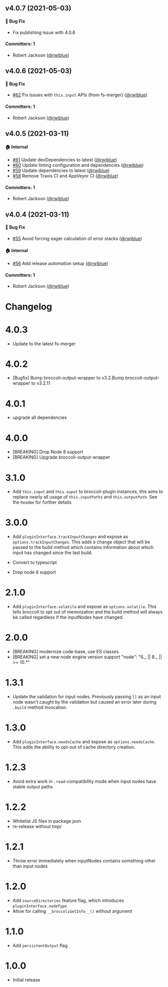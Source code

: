 ## v4.0.7 (2021-05-03)

#### :bug: Bug Fix
* Fix publishing issue with 4.0.6

#### Committers: 1
- Robert Jackson ([@rwjblue](https://github.com/rwjblue))



## v4.0.6 (2021-05-03)

#### :bug: Bug Fix
* [#62](https://github.com/broccolijs/broccoli-plugin/pull/62) Fix issues with `this.input` APIs (from fs-merger) ([@rwjblue](https://github.com/rwjblue))

#### Committers: 1
- Robert Jackson ([@rwjblue](https://github.com/rwjblue))


## v4.0.5 (2021-03-11)

#### :house: Internal
* [#61](https://github.com/broccolijs/broccoli-plugin/pull/61) Update devDependencies to latest ([@rwjblue](https://github.com/rwjblue))
* [#60](https://github.com/broccolijs/broccoli-plugin/pull/60) Update linting configuration and dependencies ([@rwjblue](https://github.com/rwjblue))
* [#59](https://github.com/broccolijs/broccoli-plugin/pull/59) Update dependencies to latest ([@rwjblue](https://github.com/rwjblue))
* [#58](https://github.com/broccolijs/broccoli-plugin/pull/58) Remove Travis CI and AppVeyor CI ([@rwjblue](https://github.com/rwjblue))

#### Committers: 1
- Robert Jackson ([@rwjblue](https://github.com/rwjblue))


## v4.0.4 (2021-03-11)

#### :bug: Bug Fix

- [#55](https://github.com/broccolijs/broccoli-plugin/pull/55) Avoid forcing eager calculation of error stacks ([@rwjblue](https://github.com/rwjblue))

#### :house: Internal

- [#56](https://github.com/broccolijs/broccoli-plugin/pull/56) Add release automation setup ([@rwjblue](https://github.com/rwjblue))

#### Committers: 1

- Robert Jackson ([@rwjblue](https://github.com/rwjblue))

# Changelog

# 4.0.3

- Update to the latest fs-merger

# 4.0.2

- [Bugfix] Bump broccoli-output-wrapper to v3.2.Bump broccoli-output-wrapper to v3.2.11

# 4.0.1

- upgrade all dependencies

# 4.0.0

- [BREAKING] Drop Node 8 support
- [BREAKING] Upgrade broccoli-output-wrapper

# 3.1.0

- Add `this.input` and `this.ouput` to broccoli-plugin instances, this aims to replace nearly all usage of `this.inputPaths` and `this.outputPath`. See the `Readme` for further details

# 3.0.0

- Add `pluginInterface.trackInputChanges` and expose as `options.trackInputChanges`. This adds a change object
  that will be passed to the build method which contains information about which input has changed since the
  last build.

- Convert to typescript

- Drop node 6 support

# 2.1.0

- Add `pluginInterface.volatile` and expose as `options.volatile`. This tells broccoli to opt out of memoization and
  the build method will always be called regardless if the inputNodes have changed.

# 2.0.0

- [BREAKING] modernize code-base, use ES classes
- [BREAKING] set a new node engine version support "node": "6._ || 8._ || >= 10.\*"

# 1.3.1

- Update the validation for input nodes. Previously passing `[]` as an input
  node wasn't caught by the validation but caused an error later during
  `.build` method invocation.

# 1.3.0

- Add `pluginInterface.needsCache` and expose as `options.needsCache`. This adds the ability
  to opt-out of cache directory creation.

# 1.2.3

- Avoid extra work in `.read`-compatibility mode when input nodes have stable output paths

# 1.2.2

- Whitelist JS files in package.json
- re-release without tmp/

# 1.2.1

- Throw error immediately when inputNodes contains something other than input nodes

# 1.2.0

- Add `sourceDirectories` feature flag, which introduces `pluginInterface.nodeType`
- Allow for calling `__broccoliGetInfo__()` without argument

# 1.1.0

- Add `persistentOutput` flag

# 1.0.0

- Initial release
